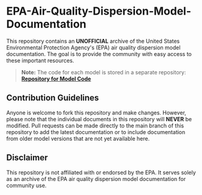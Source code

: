 # EPA-Air-Quality-Dispersion-Model-Documentation

This repository contains an **UNOFFICIAL** archive of the United States Environmental Protection Agency's (EPA) air quality dispersion model documentation. The goal is to provide the community with easy access to these important resources.

> **Note:** The code for each model is stored in a separate repository:  
> [**Repository for Model Code**](https://github.com/JoshLovesFun/EPA-Air-Quality-Dispersion-Models)

## Contribution Guidelines

Anyone is welcome to fork this repository and make changes. However, please note that the individual documents in this repository will **NEVER** be modified. Pull requests can be made directly to the main branch of this repository to add the latest documentation or to include documentation from older model versions that are not yet available here.

## Disclaimer

This repository is not affiliated with or endorsed by the EPA. It serves solely as an archive of the EPA air quality dispersion model documentation for community use.
